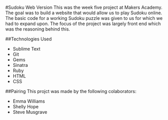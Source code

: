 #Sudoku Web Version
This was the week five project at Makers Academy. The goal was to build a website that would allow us to play Sudoku online. The basic code for a working Sudoku puzzle was given to us for which we had to expand upon. The focus of the project was largely front end which was the reasoning behind this. 

##Technologies Used
- Sublime Text
- Git
- Gems
- Sinatra
- Ruby
- HTML
- CSS


##Pairing
This projct was made by the following colaborators:
- Emma Williams
- Shelly Hope
- Steve Musgrave
